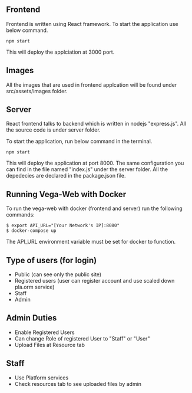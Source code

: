 ## Frontend

Frontend is written using React framework. To start the application use below command.

`npm start`

This will deploy the applciation at 3000 port. 

## Images

All the images that are used in frontend applcation will be found under src/assets/images folder.

## Server

React frontend talks to backend which is written in nodejs "express.js". All the source code is under server folder.

To start the application, run below command in the terminal.

`npm start`

This will deploy the application at port 8000. The same configuration you can find in the file named "index.js" under the server folder. All the depedecies are declared in the package.json file. 

## Running Vega-Web with Docker

To run the vega-web with docker (frontend and server) run the following commands:
```
$ export API_URL="[Your Network's IP]:8080"
$ docker-compose up
```
The API_URL environment variable must be set for docker to function.

## Type of users (for login) 
- Public (can see only the public site)
- Registered users (user can register account and use scaled down pla.orm service)
- Staff
- Admin

## Admin Duties
- Enable Registered Users
- Can change Role of registered User to "Staff" or "User"
- Upload Files at Resource tab

## Staff
- Use Platform services
- Check resources tab to see uploaded files by admin


